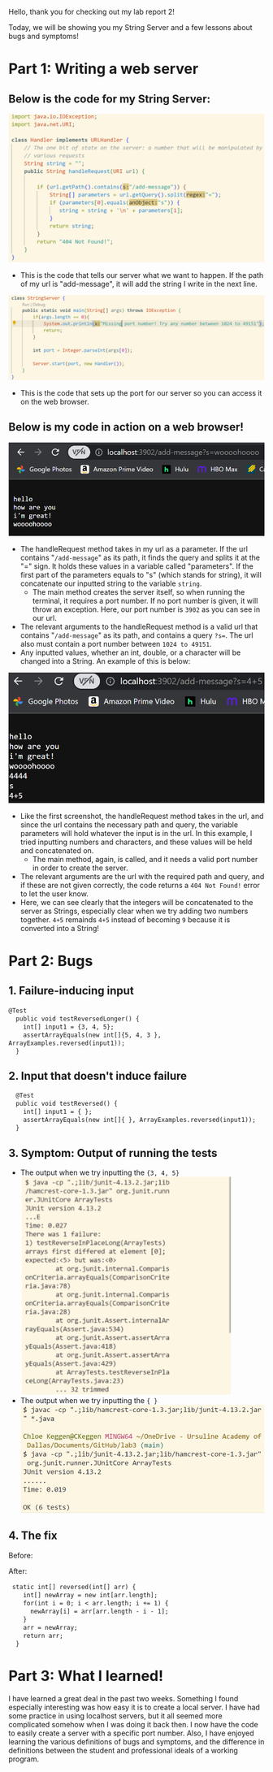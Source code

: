 Hello, thank you for checking out my lab report 2!

Today, we will be showing you my String Server and a few lessons about bugs and symptoms!

# Part 1: Writing a web server

## Below is the code for my String Server: 

![Image](CodeServer1.PNG)

  -  This is the code that tells our server what we want to happen. If the path of my url is "add-message", it will add the string I write in the next line. 

![Image](CodeServer2.PNG)

  - This is the code that sets up the port for our server so you can access it on the web browser. 

## Below is my code in action on a web browser!

![Image](ServerPrint.PNG)

- The handleRequest method takes in my url as a parameter. If the url contains "```/add-message```" as its path, it finds the query and splits it at the "=" sign. It holds these values in a variable called "parameters". If the first part of the parameters equals to "s" (which stands for string), it will concatenate our inputted string to the variable ```string```.
  - The main method creates the server itself, so when running the terminal, it requires a port number. If no port number is given, it will throw an exception. Here, our port number is ```3902``` as you can see in our url.
- The relevant arguments to the handleRequest method is a valid url that contains "```/add-message```" as its path, and contains a query ```?s=```. The url also must contain a port number between ```1024 to 49151```. 
- Any inputted values, whether an int, double, or a character will be changed into a String. An example of this is below:

![Image](ServerPrints.PNG)

- Like the first screenshot, the handleRequest method takes in the url, and since the url contains the necessary path and query, the variable parameters will hold whatever the input is in the url. In this example, I tried inputting numbers and characters, and these values will be held and concatenated on.
  - The main method, again, is called, and it needs a valid port number in order to create the server. 
- The relevant arguments are the url with the required path and query, and if these are not given correctly, the code returns a ```404 Not Found!``` error to let the user know. 
- Here, we can see clearly that the integers will be concatenated to the server as Strings, especially clear when we try adding two numbers together. ```4+5``` remainds ```4+5``` instead of becoming ```9``` because it is converted into a String!

# Part 2: Bugs

## 1. Failure-inducing input
```
@Test
  public void testReversedLonger() {
    int[] input1 = {3, 4, 5};
    assertArrayEquals(new int[]{5, 4, 3 }, ArrayExamples.reversed(input1));
  }
 ```

## 2. Input that doesn't induce failure
```
  @Test
  public void testReversed() {
    int[] input1 = { };
    assertArrayEquals(new int[]{ }, ArrayExamples.reversed(input1));
  }
```
## 3. Symptom: Output of running the tests
 - The output when we try inputting the ```{3, 4, 5}```
![Image](BugReport.PNG)
 - The output when we try inputting the ```{ } ```
![Image](WorkingTest1.PNG)

## 4. The fix

Before: 


After: 
```
 static int[] reversed(int[] arr) {
    int[] newArray = new int[arr.length];
    for(int i = 0; i < arr.length; i += 1) {
      newArray[i] = arr[arr.length - i - 1];
    }
    arr = newArray;
    return arr;
  }
 ```

# Part 3: What I learned!

  I have learned a great deal in the past two weeks. Something I found especially interesting was how easy it is to create a local server. I have had some practice in using localhost servers, but it all seemed more complicated somehow when I was doing it back then. I now have the code to easily create a server with a specific port number. Also, I have enjoyed learning the various definitions of bugs and symptoms, and the difference in definitions between the student and professional ideals of a working program. 
